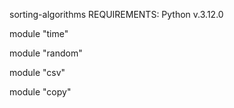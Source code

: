 sorting-algorithms
REQUIREMENTS:
Python v.3.12.0

module "time"

module "random"

module "csv"

module "copy"
